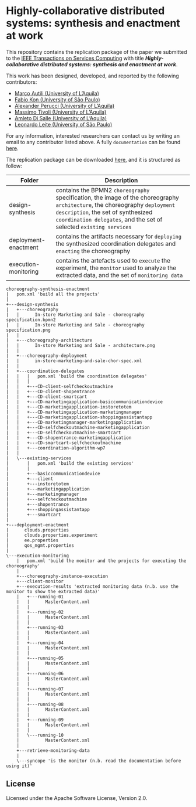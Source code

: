 Highly-collaborative distributed systems: synthesis and enactment at work
=======================
This repository contains the replication package of the paper we submitted to the [IEEE Transactions on Services Computing](https://www.computer.org/web/tsc) with title ***Highly-collaborative distributed systems: synthesis and enactment at work***.

This work has been designed, developed, and reported by the following contributors:
 - [Marco Autili (University of L’Aquila)](mailto:marco.autili@univaq.it)
 - [Fabio Kon (University of São Paulo)](mailto:kon@ime.usp.br)
 - [Alexander Perucci (University of L’Aquila)](mailto:alexander.perucci@univaq.it)
 - [Massimo Tivoli (University of L’Aquila)](mailto:massimo.tivoli@univaq.it)
 - [Amleto Di Salle (University of L’Aquila)](mailto:amleto.disalle@univaq.it)
 - [Leonardo Leite (University of São Paulo)](mailto:leofl@ime.usp.br)

For any information, interested researchers can contact us by writing an email to any contributor listed above. A fully `documentation` can be found [here](https://sesygroup.github.io/choreography-synthesis-enactment).

The replication package can be downloaded [here](https://github.com/sesygroup/choreography-synthesis-enactment/archive/master.zip), and it is structured as follow:

| Folder                | Description  |
|-----------------------|--------------|
|  design-synthesis     | contains the BPMN2 `choreography` specification, the image of the choreography `architecture`, the choreography `deployment description`, the set of synthesized `coordination delegates`, and the set of selected `existing services` |
|  deployment-enactment | contains the artifacts necessary for `deploying` the synthesized coordination delegates and `enacting` the choreography |
|  execution-monitoring | contains the artefacts used to `execute` the experiment, the `monitor` used to analyze the extracted data, and the set of `monitoring data` |


```shell 
choreography-synthesis-enactment
|   pom.xml 'build all the projects'
|
+---design-synthesis
|   +---choreography
|   |      In-store Marketing and Sale - choreography specification.bpmn2
|   |      In-store Marketing and Sale - choreography specification.png
|   |
|   +---choreography-architecture
|   |      In-store Marketing and Sale - architecture.png
|   |
|   +---choreography-deployment
|   |      in-store-marketing-and-sale-chor-spec.xml
|   |
|   +---coordination-delegates
|   |   |   pom.xml 'build the coordination delegates'
|   |   |
|   |   +---CD-client-selfcheckoutmachine
|   |   +---CD-client-shopentrance
|   |   +---CD-client-smartcart
|   |   +---CD-marketingapplication-basiccommunicationdevice
|   |   +---CD-marketingapplication-instoretotem
|   |   +---CD-marketingapplication-marketingmanager
|   |   +---CD-marketingapplication-shoppingassistantapp
|   |   +---CD-marketingmanager-marketingapplication
|   |   +---CD-selfcheckoutmachine-marketingapplication
|   |   +---CD-selfcheckoutmachine-smartcart
|   |   +---CD-shopentrance-marketingapplication
|   |   +---CD-smartcart-selfcheckoutmachine
|   |   +---coordination-algorithm-wp7
|   |
|   \---existing-services
|       |   pom.xml 'build the existing services'
|       |
|       +---basiccommunicationdevice
|       +---client
|       +---instoretotem
|       +---marketingapplication
|       +---marketingmanager
|       +---selfcheckoutmachine
|       +---shopentrance
|       +---shoppingassistantapp
|       +---smartcart
|
+---deployment-enactment
|      clouds.properties
|      clouds.properties.experiment
|      ee.properties
|      qos_mgmt.properties
|    
\---execution-monitoring
    |   pom.xml 'build the monitor and the projects for executing the choreography'
    |
    +---choreography-instance-execution
    +---client-monitor
    +---execution-results 'extracted monitoring data (n.b. use the monitor to show the extracted data)'
    |   +---running-01
    |   |      MasterContent.xml
    |   |
    |   +---running-02
    |   |      MasterContent.xml
    |   |
    |   +---running-03
    |   |      MasterContent.xml
    |   |
    |   +---running-04
    |   |      MasterContent.xml
    |   |
    |   +---running-05
    |   |      MasterContent.xml
    |   |
    |   +---running-06
    |   |      MasterContent.xml
    |   |
    |   +---running-07
    |   |      MasterContent.xml
    |   |
    |   +---running-08
    |   |      MasterContent.xml
    |   |
    |   +---running-09
    |   |      MasterContent.xml
    |   |
    |   \---running-10
    |          MasterContent.xml
    |
    +---retrieve-monitoring-data
    |
    \---syncope 'is the monitor (n.b. read the documentation before using it)'
```

## License
Licensed under the Apache Software License, Version 2.0.
